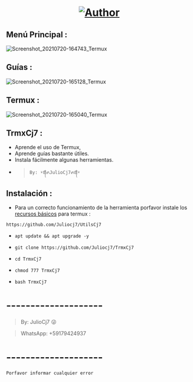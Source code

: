 <h1 align="center"><a href="https://github.com/Juliocj7"><img title="Author" src="https://img.shields.io/badge/Author-⍣᭕ᬁ᭖JulioCj7᭖᭕ᬁ⍣-svg?style=for-the-badge&logo=github"></a></h1>

## Menú Principal :
![Screenshot_20210720-164743_Termux](https://user-images.githubusercontent.com/81049859/126393806-efbc6348-1f13-4827-a6c5-1c37781750c0.png)

## Guías : 
![Screenshot_20210720-165128_Termux](https://user-images.githubusercontent.com/81049859/126393846-4e2b5f53-f245-4d43-9218-86c7d6941efa.png)

## Termux :
![Screenshot_20210720-165040_Termux](https://user-images.githubusercontent.com/81049859/126393882-2e8cf704-9336-4187-8f0a-207aca12b0cf.png)

## TrmxCj7 :
* Aprende el uso de Termux,
* Aprende guías bastante útiles.
* Instala fácilmente algunas herramientas.
- > ` By: ⍣᭕ᬁ᭖JulioCj7᭖᭕ᬁ⍣ `

## Instalación :

* Para un correcto funcionamiento de la herramienta porfavor instale los [recursos básicos](https://github.com/Juliocj7/UtilsCj7) para termux :

~~~
https://github.com/Juliocj7/UtilsCj7
~~~

* `apt update && apt upgrade -y`

* `git clone https://github.com/Juliocj7/TrmxCj7`

* `cd TrmxCj7`

* `chmod 777 TrmxCj7`

* `bash TrmxCj7`

# --------------------

> By: JulioCj7 :stuck_out_tongue_winking_eye:

> WhatsApp: +59179424937

# --------------------
`Porfavor informar cualquier error`
